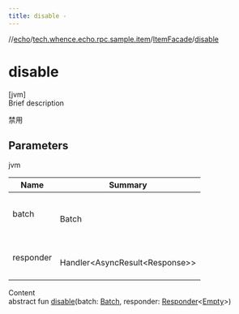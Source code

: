 ```yaml
---
title: disable -
---
```

//[echo](../../index.md)/[tech.whence.echo.rpc.sample.item](../index.md)/[ItemFacade](index.md)/[disable](disable.md)



# disable  
[jvm]  
Brief description  


禁用



## Parameters  
  
jvm  
  
|  Name|  Summary| 
|---|---|
| batch| <br><br>Batch<br><br>
| responder| <br><br>Handler<AsyncResult<Response<Empty>>><br><br>
  
  
Content  
abstract fun [disable](disable.md)(batch: [Batch](../../tech.whence.echo.rpc.request/-batch/index.md), responder: [Responder](../../tech.whence.echo.rpc/index.md#tech.whence.echo.rpc/Responder///PointingToDeclaration/)<[Empty](../../tech.whence.echo.rpc.payload/-empty/index.md)>)  



